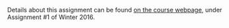 Details about this assignment can be found [on the course webpage](http://cs231n.github.io/), under Assignment #1 of Winter 2016.